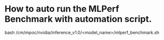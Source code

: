 # How to auto run the MLPerf Benchmark with automation script.
bash <this-repo>/cm/mpoc/nvidia/inference_v1.0/<model_name>/mlperf_benchmark.sh
